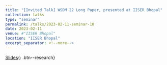 ```yaml
---
title: "[Invited Talk] WSDM'22 Long Paper, presented at IISER Bhopal"
collection: talks
type: "seminar"
permalink: /talks/2023-02-11-seminar-10
date: 2023-02-11
venue: #"IISER Bhopal"
location: "IISER Bhopal"
excerpt_separator: <!--more-->
---
```


<!--more-->
[Slides](https://docs.google.com/presentation/d/e/2PACX-1vRx9NYdSlseXbC_EF1seA7fOTEI2cWdE3mck0YGtBEygZmHkPkEIy-fS-WRQlQUnP0wn77LjMTn0X9k/pub?start=true&loop=false&delayms=30000){: .btn--research}